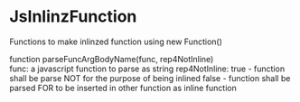 # JsInlinzFunction
Functions to make inlinzed function using new Function()

function parseFuncArgBodyName(func, rep4NotInline)<br>
  func: a javascript function to parse as string
  rep4NotInline: true - function shall be parse NOT for the purpose of being inlined
                 false - function shall be parsed FOR to be inserted in other function as inline function

